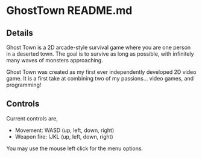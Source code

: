 GhostTown README.md
===================

Details
-------
Ghost Town is a 2D arcade-style survival game where you are one person in a deserted town. 
The goal is to survive as long as possible, with infinitely many waves of monsters approaching.

Ghost Town was created as my first ever independently developed 2D video game. 
It is a first take at combining two of my passions... video games, and programming!

Controls
--------
Current controls are,
* Movement: WASD (up, left, down, right)
* Weapon fire: IJKL (up, left, down, right)

You may use the mouse left click for the menu options.

